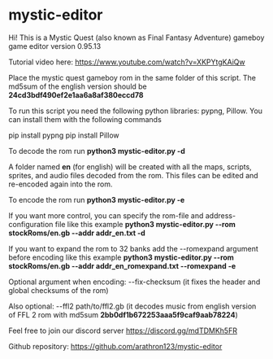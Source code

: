 # mystic-editor

Hi! This is a Mystic Quest (also known as Final Fantasy Adventure) gameboy game editor version 0.95.13

Tutorial video here: 
https://www.youtube.com/watch?v=XKPYtgKAiQw

Place the mystic quest gameboy rom in the same folder of this script.  The md5sum of the english version should be **24cd3bdf490ef2e1aa6a8af380eccd78**

To run this script you need the following python libraries: pypng, Pillow.
You can install them with the following commands

pip install pypng
pip install Pillow

To decode the rom run
**python3 mystic-editor.py -d**

A folder named **en** (for english) will be created with all the maps, scripts, sprites, and audio files decoded from the rom.  This files can be edited and re-encoded again into the rom.

To encode the rom run
**python3 mystic-editor.py -e**

If you want more control, you can specify the rom-file and address-configuration file like this example
**python3 mystic-editor.py --rom stockRoms/en.gb --addr addr_en.txt -d**

If you want to expand the rom to 32 banks add the --romexpand argument before encoding like this example
**python3 mystic-editor.py --rom stockRoms/en.gb --addr addr_en_romexpand.txt --romexpand -e**

Optional argument when encoding: --fix-checksum (it fixes the header and global checksums of the rom)

Also optional: --ffl2 path/to/ffl2.gb  (it decodes music from english version of FFL 2 rom with md5sum **2bb0df1b672253aaa5f9caf9aab78224**)

Feel free to join our discord server
https://discord.gg/mdTDMKh5FR

Github repository:
https://github.com/arathron123/mystic-editor